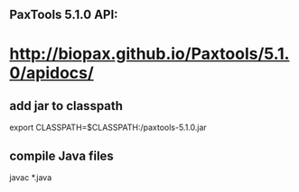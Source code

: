 ## PaxTools 5.1.0 API: 
# http://biopax.github.io/Paxtools/5.1.0/apidocs/

## add jar to classpath
export CLASSPATH=$CLASSPATH:<PATH>/paxtools-5.1.0.jar

## compile Java files
javac *.java